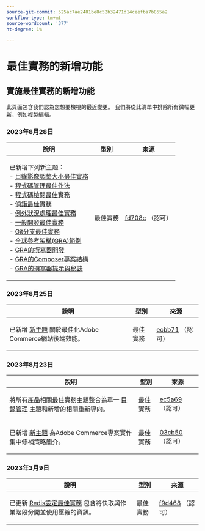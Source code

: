 ```yaml
---
source-git-commit: 525ac7ae2481be8c52b32471d14ceefba7b855a2
workflow-type: tm+mt
source-wordcount: '377'
ht-degree: 1%

---
```

# 最佳實務的新增功能

## 實施最佳實務的新增功能

此頁面包含我們認為您想要檢視的最近變更。 我們將從此清單中排除所有微幅更新，例如複製編輯。

### 2023年8月28日

<table style="table-layout:auto;">
  <thead>
    <tr>
      <th>說明</th>
      <th>型別</th>
      <th>來源</th>
    </tr>
  </thead>
  <tbody>
    <tr>
      <td><p>已新增下列新主題：<br />- <a href="https://experienceleague.adobe.com/docs/commerce-operations/implementation-playbook/best-practices/development/catalog-image-resizing.html">目錄影像調整大小最佳實務</a><br />- <a href="https://experienceleague.adobe.com/docs/commerce-operations/implementation-playbook/best-practices/development/code-management.html">程式碼管理最佳作法</a><br />- <a href="https://experienceleague.adobe.com/docs/commerce-operations/implementation-playbook/best-practices/development/code-review.html">程式碼檢閱最佳實務</a><br />- <a href="https://experienceleague.adobe.com/docs/commerce-operations/implementation-playbook/best-practices/development/debugging.html">偵錯最佳實務</a><br />- <a href="https://experienceleague.adobe.com/docs/commerce-operations/implementation-playbook/best-practices/development/exception-handling.html">例外狀況處理最佳實務</a><br />- <a href="https://experienceleague.adobe.com/docs/commerce-operations/implementation-playbook/best-practices/development/general.html">一般開發最佳實務</a><br />- <a href="https://experienceleague.adobe.com/docs/commerce-operations/implementation-playbook/best-practices/development/git-branching.html">Git分支最佳實務</a><br />- <a href="https://experienceleague.adobe.com/docs/commerce-operations/implementation-playbook/architecture/global-reference-architecture/examples.html">全球參考架構(GRA)範例</a><br />- <a href="https://experienceleague.adobe.com/docs/commerce-operations/implementation-playbook/architecture/global-reference-architecture/composer/overview.html">GRA的撰寫器開發</a><br />- <a href="https://experienceleague.adobe.com/docs/commerce-operations/implementation-playbook/architecture/global-reference-architecture/composer/project-structure.html">GRA的Composer專案結構</a><br />- <a href="https://experienceleague.adobe.com/docs/commerce-operations/implementation-playbook/architecture/global-reference-architecture/composer/tips-and-tricks.html">GRA的撰寫器提示與秘訣</a></p>
</td>
      <td>最佳實務</td>
      <td><a href="https://github.com/AdobeDocs/commerce-operations.en/commit/fd708ce4c1ab69f2d6e3a3b10dcd2387ae829368">fd708c</a> （認可）</td>
    </tr>
  </tbody>
</table>

### 2023年8月25日

<table style="table-layout:auto;">
  <thead>
    <tr>
      <th>說明</th>
      <th>型別</th>
      <th>來源</th>
    </tr>
  </thead>
  <tbody>
    <tr>
      <td><p>已新增 <a href="https://experienceleague.adobe.com/docs/commerce-operations/implementation-playbook/best-practices/maintenance/backend-performance.html">新主題</a> 關於最佳化Adobe Commerce網站後端效能。</p>
</td>
      <td>最佳實務</td>
      <td><a href="https://github.com/AdobeDocs/commerce-operations.en/commit/ecbb71ad8745e4589856c6cbf283212ed61a3664">ecbb71</a> （認可）</td>
    </tr>
  </tbody>
</table>

### 2023年8月23日

<table style="table-layout:auto;">
  <thead>
    <tr>
      <th>說明</th>
      <th>型別</th>
      <th>來源</th>
    </tr>
  </thead>
  <tbody>
    <tr>
      <td><p>將所有產品相關最佳實務主題整合為單一 <a href="https://experienceleague.adobe.com/docs/commerce-operations/implementation-playbook/best-practices/planning/catalog-management.html">目錄管理</a> 主題和新增的相關重新導向。</p>
</td>
      <td>最佳實務</td>
      <td><a href="https://github.com/AdobeDocs/commerce-operations.en/commit/ec5a695002df98646c602f6f9ddb2cc11a79bad8">ec5a69</a> （認可）</td>
    </tr>
    <tr>
      <td><p>已新增 <a href="https://experienceleague.adobe.com/docs/commerce-operations/implementation-playbook/best-practices/maintenance/patching-at-scale.html">新主題</a> 為Adobe Commerce專案實作集中修補策略簡介。</p>
</td>
      <td>最佳實務</td>
      <td><a href="https://github.com/AdobeDocs/commerce-operations.en/commit/03cb50be0cb18b6079c5c69aafc74c6099610fb0">03cb50</a> （認可）</td>
    </tr>
  </tbody>
</table><!-- date_group -->

### 2023年3月9日

<table style="table-layout:auto;">
  <thead>
    <tr>
      <th>說明</th>
      <th>型別</th>
      <th>來源</th>
    </tr>
  </thead>
  <tbody>
    <tr>
      <td><p>已更新 <a href="https://experienceleague.adobe.com/docs/commerce-operations/implementation-playbook/best-practices/planning/redis-service-configuration.html">Redis設定最佳實務</a> 包含將快取與作業階段分開並使用壓縮的資訊。</p>
</td>
      <td>最佳實務</td>
      <td><a href="https://github.com/AdobeDocs/commerce-operations.en/commit/f9d46893a25569b9cb00b45ab285758b3b74b410">f9d468</a> （認可）</td>
    </tr>
  </tbody>
</table><!-- date_group --><!-- month_group --><!-- year_group -->
